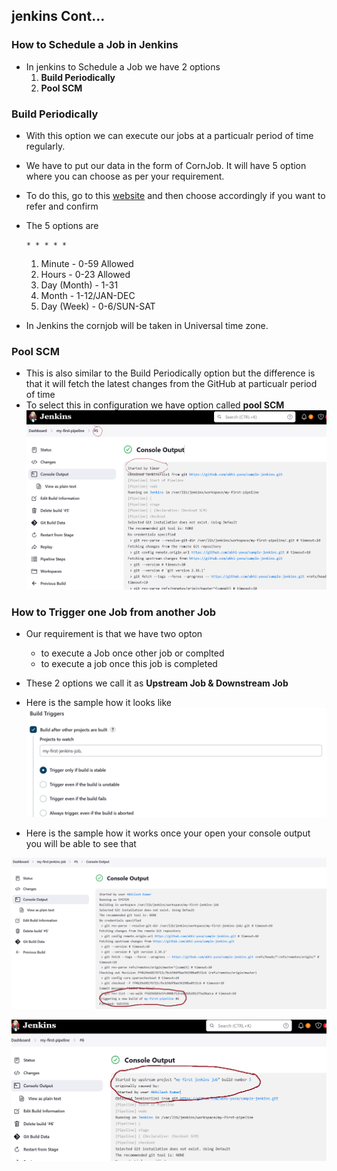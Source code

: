 ## jenkins Cont...

### How to Schedule a Job in Jenkins
- In jenkins to Schedule a Job we have 2 options
    1. **Build Periodically**
    2. **Pool SCM**

### **Build Periodically**
- With this option we can execute our jobs at a particualr period of time regularly.
- We have to put our data in the form of CornJob. It will have 5 option where you can choose as per your requirement.
- To do this, go to this [website](https://crontab.guru/) and then choose accordingly if you want to refer and confirm
- The 5 options are
    ```
    * * * * * 
    ```
    1. Minute - 0-59 Allowed
    2. Hours - 0-23 Allowed
    3. Day (Month) - 1-31
    4. Month - 1-12/JAN-DEC
    5. Day (Week) - 0-6/SUN-SAT

- In Jenkins the cornjob will be taken in Universal time zone.

### **Pool SCM**
- This is also similar to the Build Periodically option but the difference is that it will fetch the latest changes from the GitHub at particualr period of time
- To select this in configuration we have option called **pool SCM**
![Privew](./Images/j77.png)


### How to Trigger one Job from another Job
- Our requirement is that we have two opton 
    * to execute a Job once other job or complted
    * to execute a job once this job is completed 
- These 2 options we call it as **Upstream Job & Downstream Job**
- Here is the sample how it looks like
![Privew](./Images/j80.png)

- Here is the sample how it works once your open your console output you will be able to see that

![Privew](./Images/j81.png)


![Privew](./Images/j82.png)

